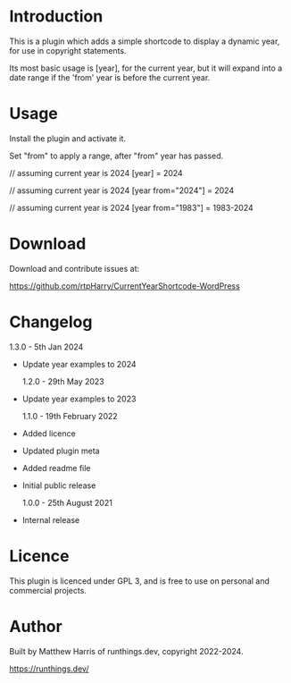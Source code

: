 # Introduction

This is a plugin which adds a simple shortcode to display a dynamic
year, for use in copyright statements.

Its most basic usage is [year], for the current year, but it will expand
into a date range if the 'from' year is before the current year.

# Usage

Install the plugin and activate it.

Set "from" to apply a range, after "from" year has passed.

// assuming current year is 2024
[year] = 2024

// assuming current year is 2024
[year from="2024"] = 2024

// assuming current year is 2024
[year from="1983"] = 1983-2024

# Download

Download and contribute issues at:

https://github.com/rtpHarry/CurrentYearShortcode-WordPress

# Changelog

1.3.0 - 5th Jan 2024

- Update year examples to 2024

  1.2.0 - 29th May 2023

- Update year examples to 2023

  1.1.0 - 19th February 2022

- Added licence
- Updated plugin meta
- Added readme file
- Initial public release

  1.0.0 - 25th August 2021

- Internal release

# Licence

This plugin is licenced under GPL 3, and is free to use on personal and
commercial projects.

# Author

Built by Matthew Harris of runthings.dev, copyright 2022-2024.

https://runthings.dev/
